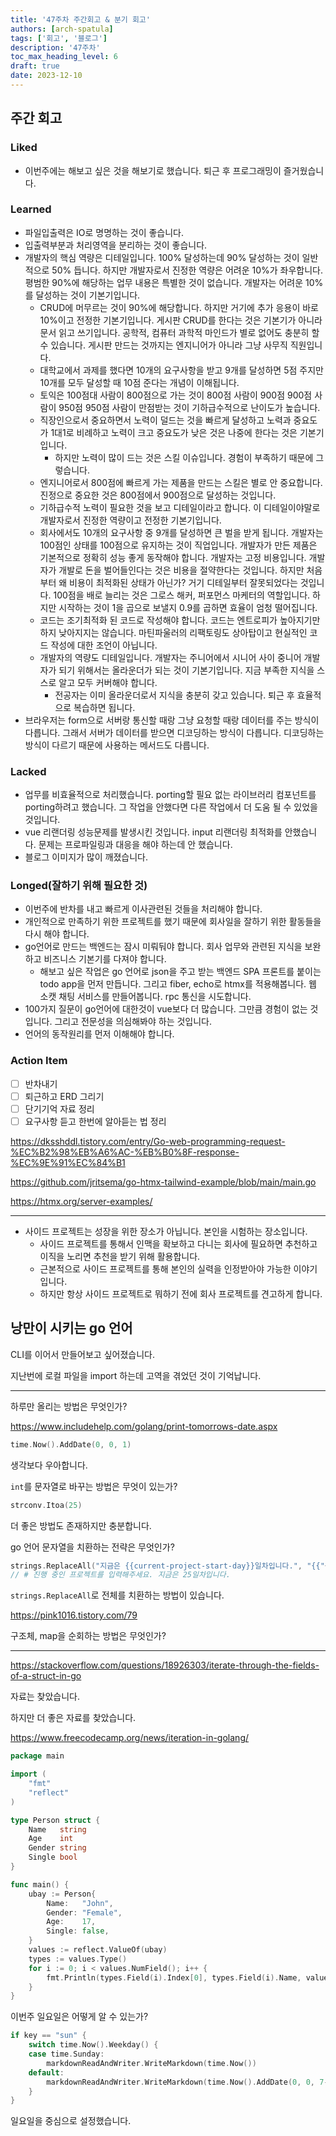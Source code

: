 ```yaml
---
title: '47주차 주간회고 & 분기 회고'
authors: [arch-spatula]
tags: ['회고', '블로그']
description: '47주차'
toc_max_heading_level: 6
draft: true
date: 2023-12-10
---
```


<!--truncate-->

## 주간 회고

### Liked

- 이번주에는 해보고 싶은 것을 해보기로 했습니다. 퇴근 후 프로그래밍이 즐거웠습니다.

### Learned

- 파일입출력은 IO로 명명하는 것이 좋습니다.
- 입출력부분과 처리영역을 분리하는 것이 좋습니다.
- 개발자의 핵심 역량은 디테일입니다. 100% 달성하는데 90% 달성하는 것이 일반적으로 50% 듭니다. 하지만 개발자로서 진정한 역량은 어려운 10%가 좌우합니다. 평범한 90%에 해당하는 업무 내용은 특별한 것이 없습니다. 개발자는 어려운 10%를 달성하는 것이 기본기입니다.
  - CRUD에 머무르는 것이 90%에 해당합니다. 하지만 거기에 추가 응용이 바로 10%이고 전정한 기본기입니다. 게시판 CRUD를 한다는 것은 기본기가 아니라 문서 읽고 쓰기입니다. 공학적, 컴퓨터 과학적 마인드가 별로 없어도 충분히 할 수 있습니다. 게시판 만드는 것까지는 엔지니어가 아니라 그냥 사무직 직원입니다.
  - 대학교에서 과제를 했다면 10개의 요구사항을 받고 9개를 달성하면 5점 주지만 10개를 모두 달성할 때 10점 준다는 개념이 이해됩니다.
  - 토익은 100점대 사람이 800점으로 가는 것이 800점 사람이 900점 900점 사람이 950점 950점 사람이 만점받는 것이 기하급수적으로 난이도가 높습니다.
  - 직장인으로서 중요하면서 노력이 덜드는 것을 빠르게 달성하고 노력과 중요도가 1대1로 비례하고 노력이 크고 중요도가 낮은 것은 나중에 한다는 것은 기본기입니다.
    - 하지만 노력이 많이 드는 것은 스킬 이슈입니다. 경험이 부족하기 때문에 그렇습니다.
  - 엔지니어로서 800점에 빠르게 가는 제품을 만드는 스킬은 별로 안 중요합니다. 진정으로 중요한 것은 800점에서 900점으로 달성하는 것입니다.
  - 기하급수적 노력이 필요한 것을 보고 디테일이라고 합니다. 이 디테일이야말로 개발자로서 진정한 역량이고 전정한 기본기입니다.
  - 회사에서도 10개의 요구사항 중 9개를 달성하면 큰 벌을 받게 됩니다. 개발자는 100점인 상태를 100점으로 유지하는 것이 직업입니다. 개발자가 만든 제품은 기본적으로 정확히 성능 좋게 동작해야 합니다. 개발자는 고정 비용입니다. 개발자가 개발로 돈을 벌어들인다는 것은 비용을 절약한다는 것입니다. 하지만 처음부터 왜 비용이 최적화된 상태가 아닌가? 거기 디테일부터 잘못되었다는 것입니다. 100점을 배로 늘리는 것은 그로스 해커, 퍼포먼스 마케터의 역할입니다. 하지만 시작하는 것이 1을 곱으로 보낼지 0.9를 곱하면 효율이 엄청 떨어집니다.
  - 코드는 조기최적화 된 코드로 작성해야 합니다. 코드는 엔트로피가 높아지기만 하지 낮아지지는 않습니다. 마틴파울러의 리팩토링도 상아탑이고 현실적인 코드 작성에 대한 조언이 아닙니다.
  - 개발자의 역량도 디테일입니다. 개발자는 주니어에서 시니어 사이 중니어 개발자가 되기 위해서는 올라운더가 되는 것이 기본기입니다. 지금 부족한 지식을 스스로 알고 모두 커버해야 합니다.
    - 전공자는 이미 올라운더로서 지식을 충분히 갖고 있습니다. 퇴근 후 효율적으로 복습하면 됩니다.
- 브라우저는 form으로 서버랑 통신할 때랑 그냥 요청할 때랑 데이터를 주는 방식이 다릅니다. 그래서 서버가 데이터를 받으면 디코딩하는 방식이 다릅니다. 디코딩하는 방식이 다르기 때문에 사용하는 메서드도 다릅니다.

### Lacked

- 업무를 비효율적으로 처리했습니다. porting할 필요 없는 라이브러리 컴포넌트를 porting하려고 했습니다. 그 작업을 안했다면 다른 작업에서 더 도움 될 수 있었을 것입니다.
- vue 리랜더링 성능문제를 발생시킨 것입니다. input 리랜더링 최적화를 안했습니다. 문제는 프로파일링과 대응을 해야 하는데 안 했습니다.
- 블로그 이미지가 많이 깨졌습니다.

### Longed(잘하기 위해 필요한 것)

- 이번주에 반차를 내고 빠르게 이사관련된 것들을 처리해야 합니다.
- 개인적으로 만족하기 위한 프로젝트를 했기 때문에 회사일을 잘하기 위한 활동들을 다시 해야 합니다.
- go언어로 만드는 백엔드는 잠시 미뤄둬야 합니다. 회사 업무와 관련된 지식을 보완하고 비즈니스 기본기를 다져야 합니다.
  - 해보고 싶은 작업은 go 언어로 json을 주고 받는 백엔드 SPA 프론트를 붙이는 todo app을 먼저 만듭니다. 그리고 fiber, echo로 htmx를 적용해봅니다. 웹 소캣 채팅 서비스를 만들어봅니다. rpc 통신을 시도합니다.
- 100가지 질문이 go언어에 대한것이 vue보다 더 많습니다. 그만큼 경험이 없는 것입니다. 그리고 전문성을 의심해봐야 하는 것입니다.
- 언어의 동작원리를 먼저 이해해야 합니다.

### Action Item

- [ ] 반차내기
- [ ] 퇴근하고 ERD 그리기
- [ ] 단기기억 자료 정리
- [ ] 요구사항 듣고 한번에 알아듣는 법 정리

https://dksshddl.tistory.com/entry/Go-web-programming-request-%EC%B2%98%EB%A6%AC-%EB%B0%8F-response-%EC%9E%91%EC%84%B1

https://github.com/jritsema/go-htmx-tailwind-example/blob/main/main.go

https://htmx.org/server-examples/

---

- 사이드 프로젝트는 성장을 위한 장소가 아닙니다. 본인을 시험하는 장소입니다.
  - 사이드 프로젝트를 통해서 인맥을 확보하고 다니는 회사에 필요하면 추천하고 이직을 노리면 추천을 받기 위해 활용합니다.
  - 근본적으로 사이드 프로젝트를 통해 본인의 실력을 인정받아야 가능한 이야기입니다.
  - 하지만 항상 사이드 프로젝트로 뭐하기 전에 회사 프로젝트를 견고하게 합니다.

## 낭만이 시키는 go 언어

CLI를 이어서 만들어보고 싶어졌습니다.

지난번에 로컬 파일을 import 하는데 고역을 겪었던 것이 기억납니다.

---

하루만 올리는 방법은 무엇인가?

https://www.includehelp.com/golang/print-tomorrows-date.aspx

```go
time.Now().AddDate(0, 0, 1)
```

생각보다 우아합니다.

`int`를 문자열로 바꾸는 방법은 무엇이 있는가?

```go
strconv.Itoa(25)
```

더 좋은 방법도 존재하지만 충분합니다.

go 언어 문자열을 치환하는 전략은 무엇인가?

```go
strings.ReplaceAll("지금은 {{current-project-start-day}}일차입니다.", "{{"+current-project-start-day+"}}", 25)
// # 진행 중인 프로젝트를 입력해주세요. 지금은 25일차입니다.
```

`strings.ReplaceAll`로 전체를 치환하는 방법이 있습니다.

https://pink1016.tistory.com/79

구조체, map을 순회하는 방법은 무엇인가?

---

https://stackoverflow.com/questions/18926303/iterate-through-the-fields-of-a-struct-in-go

자료는 찾았습니다.

하지만 더 좋은 자료를 찾았습니다.

https://www.freecodecamp.org/news/iteration-in-golang/

```go
package main

import (
	"fmt"
	"reflect"
)

type Person struct {
	Name   string
	Age    int
	Gender string
	Single bool
}

func main() {
	ubay := Person{
		Name:   "John",
		Gender: "Female",
		Age:    17,
		Single: false,
	}
	values := reflect.ValueOf(ubay)
	types := values.Type()
	for i := 0; i < values.NumField(); i++ {
		fmt.Println(types.Field(i).Index[0], types.Field(i).Name, values.Field(i))
	}
}
```

이번주 일요일은 어떻게 알 수 있는가?

```go
if key == "sun" {
	switch time.Now().Weekday() {
	case time.Sunday:
		markdownReadAndWriter.WriteMarkdown(time.Now())
	default:
		markdownReadAndWriter.WriteMarkdown(time.Now().AddDate(0, 0, 7-int(time.Now().Weekday())))
	}
}
```

일요일을 중심으로 설정했습니다.
